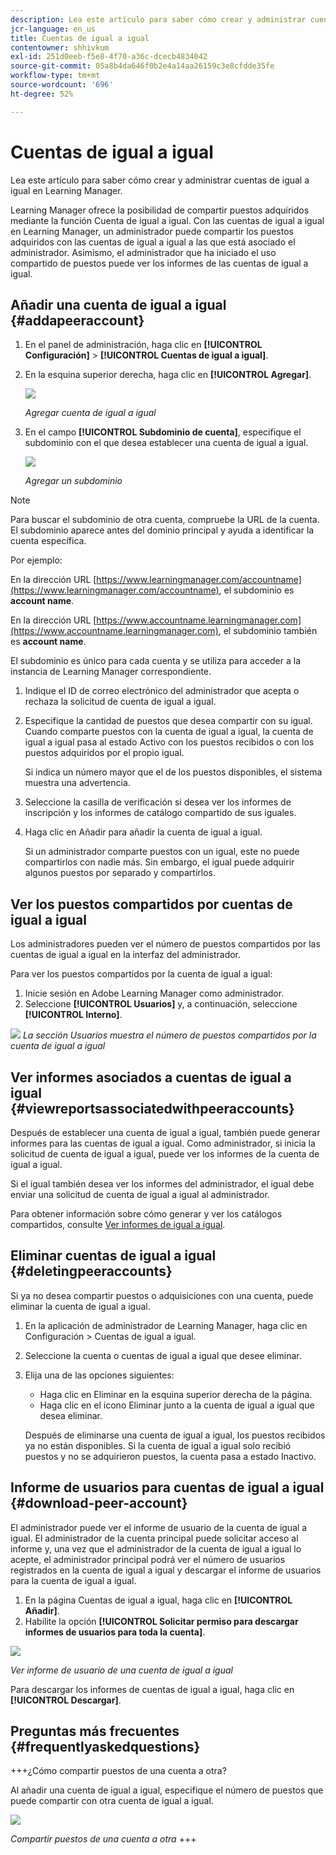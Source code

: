 ```yaml
---
description: Lea este artículo para saber cómo crear y administrar cuentas de igual a igual en Learning Manager.
jcr-language: en_us
title: Cuentas de igual a igual
contentowner: shhivkum
exl-id: 251d0eeb-f5e8-4f70-a36c-dcecb4834042
source-git-commit: 05a8b4da646f0b2e4a14aa26159c3e8cfdde35fe
workflow-type: tm+mt
source-wordcount: '696'
ht-degree: 52%

---
```


# Cuentas de igual a igual

Lea este artículo para saber cómo crear y administrar cuentas de igual a igual en Learning Manager.

Learning Manager ofrece la posibilidad de compartir puestos adquiridos mediante la función Cuenta de igual a igual. Con las cuentas de igual a igual en Learning Manager, un administrador puede compartir los puestos adquiridos con las cuentas de igual a igual a las que está asociado el administrador. Asimismo, el administrador que ha iniciado el uso compartido de puestos puede ver los informes de las cuentas de igual a igual.

## Añadir una cuenta de igual a igual {#addapeeraccount}

1. En el panel de administración, haga clic en **[!UICONTROL Configuración]** > **[!UICONTROL Cuentas de igual a igual]**.
1. En la esquina superior derecha, haga clic en **[!UICONTROL Agregar]**.

   ![](assets/peeraccount.png)

   *Agregar cuenta de igual a igual*

1. En el campo **[!UICONTROL Subdominio de cuenta]**, especifique el subdominio con el que desea establecer una cuenta de igual a igual.

   ![](assets/addpeer.png)

   *Agregar un subdominio*

>[!NOTE]
>
>Para buscar el subdominio de otra cuenta, compruebe la URL de la cuenta. El subdominio aparece antes del dominio principal y ayuda a identificar la cuenta específica.
>
>Por ejemplo:
>
>En la dirección URL [https://www.learningmanager.com/accountname](https://www.learningmanager.com/accountname), el subdominio es **account name**.
>
>En la dirección URL [https://www.accountname.learningmanager.com](https://www.accountname.learningmanager.com), el subdominio también es **account name**.
>
>El subdominio es único para cada cuenta y se utiliza para acceder a la instancia de Learning Manager correspondiente.

1. Indique el ID de correo electrónico del administrador que acepta o rechaza la solicitud de cuenta de igual a igual.
1. Especifique la cantidad de puestos que desea compartir con su igual. Cuando comparte puestos con la cuenta de igual a igual, la cuenta de igual a igual pasa al estado Activo con los puestos recibidos o con los puestos adquiridos por el propio igual.

   Si indica un número mayor que el de los puestos disponibles, el sistema muestra una advertencia.

1. Seleccione la casilla de verificación si desea ver los informes de inscripción y los informes de catálogo compartido de sus iguales.
1. Haga clic en Añadir para añadir la cuenta de igual a igual.

   Si un administrador comparte puestos con un igual, este no puede compartirlos con nadie más. Sin embargo, el igual puede adquirir algunos puestos por separado y compartirlos.

## Ver los puestos compartidos por cuentas de igual a igual

Los administradores pueden ver el número de puestos compartidos por las cuentas de igual a igual en la interfaz del administrador.

Para ver los puestos compartidos por la cuenta de igual a igual:

1. Inicie sesión en Adobe Learning Manager como administrador.
2. Seleccione **[!UICONTROL Usuarios]** y, a continuación, seleccione **[!UICONTROL Interno]**.

![](assets/peer-account-seats.png)
_La sección Usuarios muestra el número de puestos compartidos por la cuenta de igual a igual_

## Ver informes asociados a cuentas de igual a igual {#viewreportsassociatedwithpeeraccounts}

Después de establecer una cuenta de igual a igual, también puede generar informes para las cuentas de igual a igual. Como administrador, si inicia la solicitud de cuenta de igual a igual, puede ver los informes de la cuenta de igual a igual.

Si el igual también desea ver los informes del administrador, el igual debe enviar una solicitud de cuenta de igual a igual al administrador.

Para obtener información sobre cómo generar y ver los catálogos compartidos, consulte [Ver informes de igual a igual](reports.md#main-pars_header_894271250).

## Eliminar cuentas de igual a igual {#deletingpeeraccounts}

Si ya no desea compartir puestos o adquisiciones con una cuenta, puede eliminar la cuenta de igual a igual.

1. En la aplicación de administrador de Learning Manager, haga clic en Configuración > Cuentas de igual a igual.
1. Seleccione la cuenta o cuentas de igual a igual que desee eliminar.
1. Elija una de las opciones siguientes:

   * Haga clic en Eliminar en la esquina superior derecha de la página.
   * Haga clic en el icono Eliminar junto a la cuenta de igual a igual que desea eliminar.

   Después de eliminarse una cuenta de igual a igual, los puestos recibidos ya no están disponibles. Si la cuenta de igual a igual solo recibió puestos y no se adquirieron puestos, la cuenta pasa a estado Inactivo.

## Informe de usuarios para cuentas de igual a igual {#download-peer-account}

El administrador puede ver el informe de usuario de la cuenta de igual a igual. El administrador de la cuenta principal puede solicitar acceso al informe y, una vez que el administrador de la cuenta de igual a igual lo acepte, el administrador principal podrá ver el número de usuarios registrados en la cuenta de igual a igual y descargar el informe de usuarios para la cuenta de igual a igual.

1. En la página Cuentas de igual a igual, haga clic en **[!UICONTROL Añadir]**.
1. Habilite la opción **[!UICONTROL Solicitar permiso para descargar informes de usuarios para toda la cuenta]**.

![](assets/image034.png)

*Ver informe de usuario de una cuenta de igual a igual*

Para descargar los informes de cuentas de igual a igual, haga clic en **[!UICONTROL Descargar]**.

## Preguntas más frecuentes {#frequentlyaskedquestions}

+++¿Cómo compartir puestos de una cuenta a otra?

Al añadir una cuenta de igual a igual, especifique el número de puestos que puede compartir con otra cuenta de igual a igual.

![](assets/share-seats.png)

*Compartir puestos de una cuenta a otra*
+++
